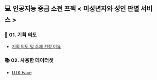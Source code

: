 ## 💻 인공지능 중급 소전 프젝 < 미성년자와 성인 판별 서비스 >

### 📢 01. 기획 의도
- [기획 의도 및 주제 선정 이유](https://github.com/jaehyeok3017/DeepLearningProject/blob/main/docs/%EC%A3%BC%EC%A0%9C%20%EC%84%A0%EC%A0%95%EA%B3%BC%20%EC%A3%BC%EC%A0%9C%20%EC%84%A0%EC%A0%95%20%EC%9D%B4%EC%9C%A0.pdf)

### 📚 02. 사용한 데이터셋
- [UTK Face](https://susanqq.github.io/UTKFace/)
